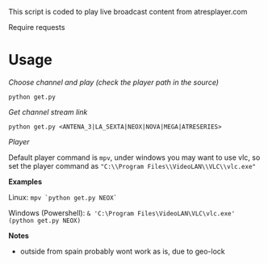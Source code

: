This script is coded to play live broadcast content from atresplayer.com

Require requests

# Usage

_Choose channel and play (check the player path in the source)_

`python get.py`

_Get channel stream link_

`python get.py <ANTENA_3|LA_SEXTA|NEOX|NOVA|MEGA|ATRESERIES>`

_Player_

Default player command is `mpv`, under windows you may want to use vlc, so set the player command as `"C:\\Program Files\\VideoLAN\\VLC\\vlc.exe"`

__Examples__

Linux: ``mpv `python get.py NEOX` ``

Windows (Powershell): `& 'C:\Program Files\VideoLAN\VLC\vlc.exe' (python get.py NEOX)`

__Notes__

* outside from spain probably wont work as is, due to geo-lock


